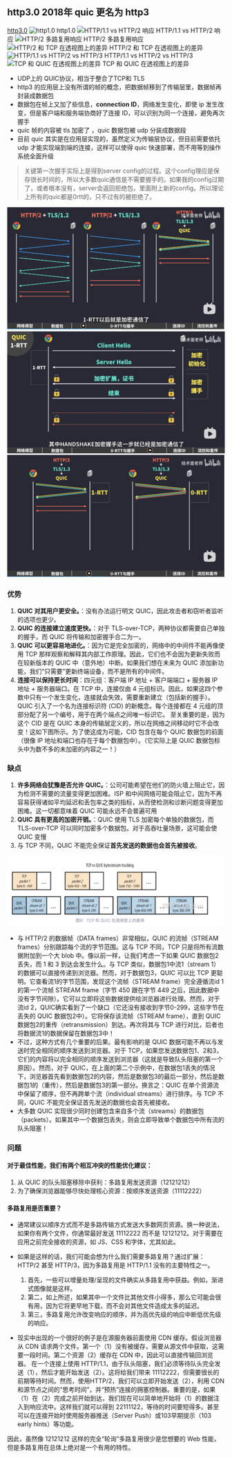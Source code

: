 ## http3.0 2018年 quic 更名为 http3
[http3.0](https://zhuanlan.zhihu.com/p/330300133)
![http1.0](https://pica.zhimg.com/v2-55b205a99a18fe414cf5f93860f36bb0_1440w.jpg)
http1.0
![HTTP/1.1 vs HTTP/2 响应](https://pic3.zhimg.com/v2-7df511c33a71380a891107aecc978cf8_1440w.jpg)
HTTP/1.1 vs HTTP/2 响应
![HTTP/2 多路复用响应](https://pica.zhimg.com/v2-1664a32635c93f2dc1bd30331fc51796_1440w.jpg)
HTTP/2 多路复用响应
![HTTP/2 和 TCP 在透视图上的差异](https://pic1.zhimg.com/v2-1e46e710eabe4ffc824c715c17c245a6_1440w.jpg)
HTTP/2 和 TCP 在透视图上的差异
![HTTP/1.1 vs HTTP/2 vs HTTP/3](https://pic1.zhimg.com/v2-3821228fd28f7e7b5f007b91a963a746_1440w.jpg)
HTTP/1.1 vs HTTP/2 vs HTTP/3
![TCP 和 QUIC 在透视图上的差异](https://pic4.zhimg.com/v2-86bbaaa921547967e243e9d46ca22a31_1440w.jpg)
TCP 和 QUIC 在透视图上的差异


- UDP上的 QUIC协议，相当于整合了TCP和 TLS
- http3 的应用层上没有所谓的帧的概念，把数据帧移到了传输层里，数据帧再封装成数据包
- 数据包在帧上又加了些信息，**connection ID**，网络发生变化，即使 ip 发生改变，但是客户端和服务端协商好了连接 ID，可以识别为同一个连接，避免再次握手
- quic 帧的内容被 tls 加密了 ，quic 数据包被 udp 分装成数据段  
- 目前 quic 其实是在应用层实现的，虽然定义为传输层协议，但目前需要依托 udp 才能实现端到端的连接，这样可以使得 quic 快速部署，而不用等到操作系统全面升级

>关键第一次握手实际上是得到server config的过程。这个config理应是保存很长时间的，所以大多数quic通信是不需要握手的。如果我的config过期了，或者根本没有，server会返回拒绝包，里面附上新的config。所以理论上所有的quic都是0rtt的，只不过有的被拒绝了。

![1RTT建立连接](../../img/quic.png)
![1RTT建立连接详细过程](../../img/quic%E8%AF%A6%E7%BB%86.png)
![0RTT恢复连接](../../img/quic%20恢复.png)

### 优势
1. **QUIC 对其用户更安全。**：没有办法运行明文 QUIC，因此攻击者和窃听者监听的选项也更少。
2. **QUIC 的连接建立速度更快。**：对于 TLS-over-TCP，两种协议都需要自己单独的握手，而 QUIC 将传输和加密握手合二为一。
3. **QUIC 可以更容易地进化。**：因为它是完全加密的，网络中的中间件不能再像使用 TCP 那样观察和解释其内部工作原理。因此，它们也不会因为更新失败而在较新版本的 QUIC 中（意外地）中断。如果我们想在未来为 QUIC 添加新功能，我们“只需要”更新终端设备，而不是所有的中间件。
4. **连接可以保持更长时间**：四元组：客户端 IP 地址 + 客户端端口 + 服务器 IP 地址 + 服务器端口。在 TCP 中，连接仅由 4 元组标识。因此，如果这四个参数中只有一个发生变化，连接就会失效，需要重新建立（包括新的握手）。
QUIC 引入了一个名为连接标识符 (CID) 的新概念。每个连接都在 4 元组的顶部分配了另一个编号，用于在两个端点之间唯一标识它。
至关重要的是，因为这个 CID 是在 QUIC 本身的传输层定义的，所以在网络之间移动时它不会改变！这如下图所示。为了使这成为可能，CID 包含在每个 QUIC 数据包的前面（很像 IP 地址和端口也存在于每个数据包中）。（它实际上是 QUIC 数据包标头中为数不多的未加密的内容之一！）

### 缺点
1. **许多网络会犹豫是否允许 QUIC。**：公司可能希望在他们的防火墙上阻止它，因为检测不需要的流量变得更加困难。ISP 和中间网络可能会阻止它，因为不再容易获得诸如平均延迟和丢包率之类的指标，从而使检测和诊断问题变得更加困难。这一切都意味着 QUIC 可能永远不会普遍可用
2. **QUIC 具有更高的加密开销。**：QUIC 使用 TLS 加密每个单独的数据包，而 TLS-over-TCP 可以同时加密多个数据包。对于高吞吐量场景，这可能会使 QUIC 变慢
3. 与 TCP 不同，QUIC 不能完全保证**首先发送的数据也会首先被接收**。


![tcp和quic的透视图](../../img/tcp%20和%20quic%20的区别.png)
- 与 HTTP/2 的数据帧（DATA frames）非常相似，QUIC 的流帧（STREAM frames）分别跟踪每个流的字节范围。这与 TCP 不同，TCP 只是将所有流数据附加到一个大 blob 中。像以前一样，让我们考虑一下如果 QUIC 数据包2丢失，而 1 和 3 到达会发生什么。与 TCP 类似，数据包1中流1（stream 1）的数据可以直接传递到浏览器。然而，对于数据包3，QUIC 可以比 TCP 更聪明。它查看流1的字节范围，发现这个流帧（STREAM frame）完全遵循流id 1的第一个流帧 STREAM frame（字节 450 跟在字节 449 之后，因此数据中没有字节间隙）。它可以立即将这些数据提供给浏览器进行处理。然而，对于流id 2，QUIC确实看到了一个缺口（它还没有接收到字节0-299，这些字节在丢失的 QUIC 数据包2中）。它将保存该流帧（STREAM frame），直到 QUIC 数据包2的重传（retransmission）到达。再次将其与 TCP 进行对比，后者也将数据流1的数据保留在数据包3中！
- 不过，这种方式有几个重要的后果。最有影响的是 QUIC 数据可能不再以与发送时完全相同的顺序发送到浏览器。对于 TCP，如果您发送数据包1、2和3，它们的内容将以完全相同的顺序发送到浏览器（这就是导致队头阻塞的第一个原因）。然而，对于 QUIC，在上面的第二个示例中，在数据包1丢失的情况下，浏览器首先看到数据包2的内容，然后是数据包3的最后一部分，然后是数据包1的（重传），然后是数据包3的第一部分。换言之：QUIC 在单个资源流中保留了顺序，但不再跨单个流（individual streams）进行排序。与 TCP 不同，QUIC 不能完全保证首先发送的数据也会首先被接收。
- 大多数 QUIC 实现很少同时创建包含来自多个流（streams）的数据包（packets）。如果其中一个数据包丢失，则会立即导致单个数据包中所有流的队头阻塞！

### 问题

#### 对于最佳性能，我们有两个相互冲突的性能优化建议：
1. 从 QUIC 的队头阻塞移除中获利：多路复用发送资源（12121212）
2. 为了确保浏览器能够尽快处理核心资源：按顺序发送资源（11112222）

#### 多路复用是否重要？
- 通常建议以顺序方式而不是多路传输方式发送大多数网页资源。换一种说法，如果你有两个文件，你通常最好发送 11112222 而不是 12121212。对于需要在应用之前完全接收的资源，如 JS、CSS 和字体，尤其如此。

- 如果是这样的话，我们可能会想为什么我们需要多路复用？通过扩展：HTTP/2 甚至 HTTP/3，因为多路复用是 HTTP/1.1 没有的主要特性之一。
  1. 首先，一些可以增量处理/呈现的文件确实从多路复用中获益。例如，渐进式图像就是这样。
  2. 第二，如上所述，如果其中一个文件比其他文件小得多，那么它可能会很有用，因为它将更早地下载，而不会对其他文件造成太多的延迟。
  3. 第三，多路复用允许改变响应的顺序，并为高优先级的响应中断低优先级的响应。

- 现实中出现的一个很好的例子是在源服务器前面使用 CDN 缓存。假设浏览器从 CDN 请求两个文件。第一个（1）没有被缓存，需要从源文件中获取，这需要一段时间。第二个资源（2）缓存在 CDN 中，因此可以直接传输回浏览器。
在一个连接上使用 HTTP/1.1，由于队头阻塞，我们必须等待队头完全发送（1），然后才能开始发送（2）。这将给我们带来 11112222，但需要很长的前期等待时间。然而，使用HTTP/2，我们可以立即开始发送（2），利用 CDN 和源节点之间的“思考时间”，并“预热”连接的拥塞控制器。重要的是，如果（1）在（2）完成之前开始到达，我们现在可以简单地开始将（1）的数据注入到响应流中。这样我们就可以得到 22111122，等待的时间要短得多。甚至可以在连接开始时使用服务器推送（Server Push）或103早期提示（103 early hints）等功能。

因此，虽然像 12121212 这样的完全“轮询”多路复用很少是您想要的 Web 性能，但是多路复用在总体上绝对是一个有用的特性。